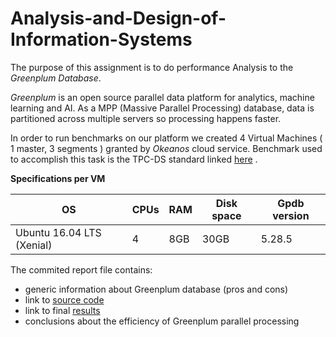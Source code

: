 # Analysis-and-Design-of-Information-Systems
The purpose of this assignment is to do performance Analysis to the *Greenplum Database*.

*Greenplum* is an open source parallel data platform for analytics, machine learning and AI.
As a MPP (Massive Parallel Processing) database, data is partitioned across multiple servers so processing happens faster.

In order to run benchmarks on our platform we created 4 Virtual Machines ( 1 master, 3 segments ) granted by *Okeanos* cloud service.
Benchmark used to accomplish this task is the TPC-DS standard linked [here](https://www.tpc.org/tpcds/default5.asp) .


**Specifications per VM**

|OS | CPUs |RAM |Disk space| Gpdb version |  
|----|-----|-------| ------| ------------ |  
|Ubuntu 16.04 LTS (Xenial)| 4 | 8GB|30GB| 5.28.5 |

The commited report file contains:
- generic information about Greenplum database (pros and cons)
- link to [source code](https://docs.google.com/document/d/1HoePsA3QQi8bwelvjqMu88w0YKiHD8EwspXp10J1Rls/edit)
- link to final [results](https://docs.google.com/document/d/1leDGlIEYOeVTWbKZoUeB-EuLQC_FzSqHvJS26zKc-5Q/edit)
- conclusions about the efficiency of Greenplum parallel processing 

